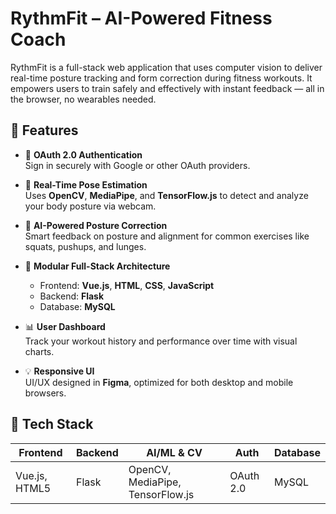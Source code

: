 # RythmFit – AI-Powered Fitness Coach 

RythmFit is a full-stack web application that uses computer vision to deliver real-time posture tracking and form correction during fitness workouts. It empowers users to train safely and effectively with instant feedback — all in the browser, no wearables needed.

## 🚀 Features

- 🔐 **OAuth 2.0 Authentication**  
  Sign in securely with Google or other OAuth providers.

- 🎥 **Real-Time Pose Estimation**  
  Uses **OpenCV**, **MediaPipe**, and **TensorFlow.js** to detect and analyze your body posture via webcam.

- 🧠 **AI-Powered Posture Correction**  
  Smart feedback on posture and alignment for common exercises like squats, pushups, and lunges.

- 🧩 **Modular Full-Stack Architecture**  
  - Frontend: **Vue.js**, **HTML**, **CSS**, **JavaScript**
  - Backend: **Flask**
  - Database: **MySQL**

- 📊 **User Dashboard**  
  Track your workout history and performance over time with visual charts.

- 💡 **Responsive UI**  
  UI/UX designed in **Figma**, optimized for both desktop and mobile browsers.

## 🔧 Tech Stack

| Frontend       | Backend     | AI/ML & CV           | Auth        | Database |
|----------------|-------------|----------------------|-------------|----------|
| Vue.js, HTML5  | Flask       | OpenCV, MediaPipe, TensorFlow.js | OAuth 2.0 | MySQL    |
